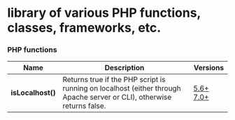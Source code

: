 # library of various PHP functions, classes, frameworks, etc.


### PHP functions

| Name              | Description                                                                                                            | Versions                                                                          |
|-------------------|------------------------------------------------------------------------------------------------------------------------|-----------------------------------------------------------------------------------|
| **isLocalhost()** | Returns true if the PHP script is running on localhost (either through Apache server or CLI), otherwise returns false. | [5.6+](functions/is_localhost_php56.php) [7.0+](functions/is_localhost_php70.php) |
